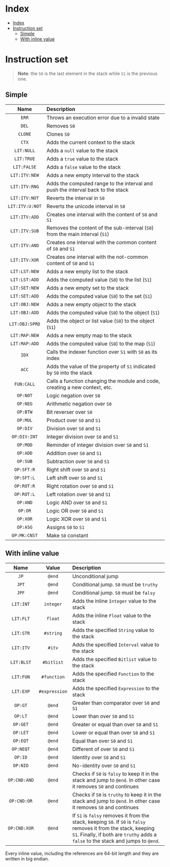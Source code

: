 
# Index

- [Index](#Index)
- [Instruction set](#Instruction-set)
  - [Simple](#Simple)
  - [With inline value](#With-inline-value)

# Instruction set

> **Note**: the `S0` is the last element in the stack while `S1` is the previous one.

## Simple

| Name | Description |
|:----:|:------------|
| `ERR` | Throws an execution error due to a invalid state |
| `DEL` | Removes `S0` |
| `CLONE` | Clones `S0` |
| `CTX` | Adds the current context to the stack |
| `LIT:NULL` | Adds a `null` value to the stack |
| `LIT:TRUE` | Adds a `true` value to the stack |
| `LIT:FALSE` | Adds a `false` value to the stack |
| `LIT:ITV:NEW` | Adds a new empty interval to the stack |
| `LIT:ITV:RNG` | Adds the computed range to the interval and push the interval back to the stack |
| `LIT:ITV:NOT` | Reverts the interval in `S0` |
| `LIT:ITV:U:NOT` | Reverts the unicode interval in `S0` |
| `LIT:ITV:ADD` | Creates one interval with the content of `S0` and `S1` |
| `LIT:ITV:SUB` | Removes the content of the sub-interval (`S0`) from the main interval (`S1`) |
| `LIT:ITV:AND` | Creates one interval with the common content of `S0` and `S1` |
| `LIT:ITV:XOR` | Creates one interval with the not-common content of `S0` and `S1` |
| `LIT:LST:NEW` | Adds a new empty list to the stack |
| `LIT:LST:ADD` | Adds the computed value (`S0`) to the list (`S1`) |
| `LIT:SET:NEW` | Adds a new empty set to the stack |
| `LIT:SET:ADD` | Adds the computed value (`S0`) to the set (`S1`) |
| `LIT:OBJ:NEW` | Adds a new empty object to the stack |
| `LIT:OBJ:ADD` | Adds the computed value (`S0`) to the object (`S1`) |
| `LIT:OBJ:SPRD` | Adds the object or list value (`S0`) to the object (`S1`) |
| `LIT:MAP:NEW` | Adds a new empty map to the stack |
| `LIT:MAP:ADD` | Adds the computed value (`S0`) to the map (`S1`) |
| `IDX` | Calls the indexer function over `S1` with `S0` as its index |
| `ACC` | Adds the value of the property of `S1` indicated by `S0` into the stack |
| `FUN:CALL` | Calls a function changing the module and code, creating a new context, etc. |
| `OP:NOT` | Logic negation over `S0` |
| `OP:NEG` | Arithmetic negation over `S0` |
| `OP:BTW` | Bit reverser over `S0` |
| `OP:MUL` | Product over `S0` and `S1` |
| `OP:DIV` | Division over `S0` and `S1` |
| `OP:DIV:INT` | Integer division over `S0` and `S1` |
| `OP:MOD` | Reminder of integer division over `S0` and `S1` |
| `OP:ADD` | Addition over `S0` and `S1` |
| `OP:SUB` | Subtraction over `S0` and `S1` |
| `OP:SFT:R` | Right shift over `S0` and `S1` |
| `OP:SFT:L` | Left shift over `S0` and `S1` |
| `OP:ROT:R` | Right rotation over `S0` and `S1` |
| `OP:ROT:L` | Left rotation over `S0` and `S1` |
| `OP:AND` | Logic AND over `S0` and `S1` |
| `OP:OR` | Logic OR over `S0` and `S1` |
| `OP:XOR` | Logic XOR over `S0` and `S1` |
| `OP:ASG` | Assigns `S0` to `S1` |
| `OP:MK:CNST` | Make `S0` constant |

## With inline value

| Name | Value | Description |
|:----:|:-----:|:------------|
| `JP` | `@end` | Unconditional jump |
| `JPT` | `@end` | Conditional jump. `S0` must be `truthy` |
| `JPF` | `@end` | Conditional jump. `S0` must be `falsy` |
| `LIT:INT` | `integer` | Adds the inline `Integer` value to the stack |
| `LIT:FLT` | `float` | Adds the inline `Float` value to the stack |
| `LIT:STR` | `#string` | Adds the specified `String` value to the stack |
| `LIT:ITV` | `#itv` | Adds the specified `Interval` value to the stack |
| `LIT:BLST` | `#bitlist` | Adds the specified `Bitlist` value to the stack |
| `LIT:FUN` | `#function` | Adds the specified `Function` to the stack |
| `LIT:EXP` | `#expression` | Adds the specified `Expression` to the stack |
| `OP:GT` | `@end` | Greater than comparator over `S0` and `S1`  |
| `OP:LT` | `@end` | Lower than over `S0` and `S1` |
| `OP:GET` | `@end` | Greater or equal than over `S0` and `S1` |
| `OP:LET` | `@end` | Lower or equal than over `S0` and `S1` |
| `OP:EQT` | `@end` | Equal than over `S0` and `S1` |
| `OP:NEQT` | `@end` | Different of over `S0` and `S1` |
| `OP:ID` | `@end` | Identity over `S0` and `S1` |
| `OP:NID` | `@end` | No-identity over `S0` and `S1` |
| `OP:CND:AND` | `@end` | Checks if `S0` is `falsy` to keep it in the stack and jump to `@end`. In other case it removes `S0` and continues |
| `OP:CND:OR` | `@end` | Checks if `S0` is `truthy` to keep it in the stack and jump to `@end`. In other case it removes `S0` and continues |
| `OP:CND:XOR` | `@end` | If `S1` is `falsy` removes it from the stack, keeping `S0`. If `S0` is `falsy` removes it from the stack, keeping `S1`. Finally, if both are `truthy` adds a `false` to the stack and jumps to `@end`.

Every inline value, including the references are 64-bit length and they are written in big endian.
